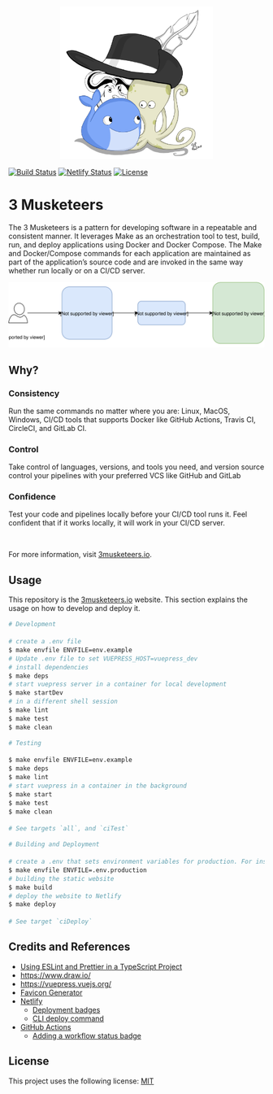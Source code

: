 <p align="center"><img src="docs/.vuepress/public/img/hero.jpg" width="300"></p>

[![Build Status][linkGitHubActionsProjectBadge]][linkGitHubActionsProject]
[![Netlify Status][linkNetlifyProjectBadge]][linkNetlifyProject]
[![License](https://img.shields.io/dub/l/vibe-d.svg)][linkLicense]

# 3 Musketeers

The 3 Musketeers is a pattern for developing software in a repeatable and consistent manner. It leverages Make as an orchestration tool to test, build, run, and deploy applications using Docker and Docker Compose. The Make and Docker/Compose commands for each application are maintained as part of the application’s source code and are invoked in the same way whether run locally or on a CI/CD server.

![pattern-overview][linkPatternOverview]

## Why?

### Consistency

Run the same commands no matter where you are: Linux, MacOS, Windows, CI/CD tools that supports Docker like GitHub Actions, Travis CI, CircleCI, and GitLab CI.

### Control

Take control of languages, versions, and tools you need, and version source control your pipelines with your preferred VCS like GitHub and GitLab

### Confidence

Test your code and pipelines locally before your CI/CD tool runs it. Feel confident that if it works locally, it will work in your CI/CD server.

<br>

For more information, visit [3musketeers.io][link3Musketeers].

## Usage

This repository is the [3musketeers.io][link3Musketeers] website. This section explains the usage on how to develop and deploy it.

```bash
# Development

# create a .env file
$ make envfile ENVFILE=env.example
# Update .env file to set VUEPRESS_HOST=vuepress_dev
# install dependencies
$ make deps
# start vuepress server in a container for local development
$ make startDev
# in a different shell session
$ make lint
$ make test
$ make clean
```

```bash
# Testing

$ make envfile ENVFILE=env.example
$ make deps
$ make lint
# start vuepress in a container in the background
$ make start
$ make test
$ make clean

# See targets `all`, and `ciTest`
```

```bash
# Building and Deployment

# create a .env that sets environment variables for production. For instance
$ make envfile ENVFILE=.env.production
# building the static website
$ make build
# deploy the website to Netlify
$ make deploy

# See target `ciDeploy`
```

## Credits and References

- [Using ESLint and Prettier in a TypeScript Project](https://www.robertcooper.me/using-eslint-and-prettier-in-a-typescript-project)
- https://www.draw.io/
- https://vuepress.vuejs.org/
- [Favicon Generator](https://realfavicongenerator.net/)
- [Netlify](https://www.netlify.com/)
  - [Deployment badges](https://www.netlify.com/blog/2019/01/29/sharing-the-love-with-netlify-deployment-badges/)
  - [CLI deploy command](https://cli.netlify.com/commands/deploy)
- [GitHub Actions](https://github.com/features/actions)
  - [Adding a workflow status badge](https://help.github.com/en/actions/automating-your-workflow-with-github-actions/configuring-a-workflow#adding-a-workflow-status-badge-to-your-repository)


## License

This project uses the following license: [MIT][linkLicense]


[linkPatternOverview]: ./docs/about/assets/diagrams-overview.svg
[linkLicense]: LICENSE

[link3Musketeers]: https://3musketeers.io
[linkGitHubActionsProjectBadge]: https://github.com/flemay/3musketeers/workflows/Deploy/badge.svg
[linkGitHubActionsProject]: https://github.com/flemay/3musketeers/actions
[linkNetlifyProjectBadge]: https://api.netlify.com/api/v1/badges/f1862de7-2548-42c8-84e2-fb7dfae6bff8/deploy-status
[linkNetlifyProject]: https://app.netlify.com/sites/wizardly-khorana-16f9c6/deploys
